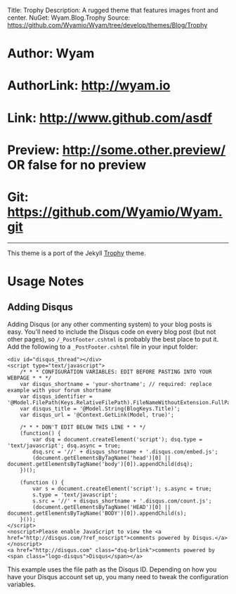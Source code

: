 Title: Trophy
Description: A rugged theme that features images front and center.
NuGet: Wyam.Blog.Trophy
Source: https://github.com/Wyamio/Wyam/tree/develop/themes/Blog/Trophy
# Author: Wyam
# AuthorLink: http://wyam.io
# Link: http://www.github.com/asdf
# Preview: http://some.other.preview/ OR false for no preview
# Git: https://github.com/Wyamio/Wyam.git
---
This theme is a port of the Jekyll [Trophy](https://github.com/thomasvaeth/trophy-jekyll) theme.

# Usage Notes

## Adding Disqus

Adding Disqus (or any other commenting system) to your blog posts is easy. You'll need to include the Disqus code on every blog post (but not other pages), so `/_PostFooter.cshtml` is probably the best place to put it. Add the following to a `_PostFooter.cshtml` file in your input folder:

```
<div id="disqus_thread"></div>
<script type="text/javascript">
    /* * * CONFIGURATION VARIABLES: EDIT BEFORE PASTING INTO YOUR WEBPAGE * * */
    var disqus_shortname = 'your-shortname'; // required: replace example with your forum shortname
    var disqus_identifier = '@Model.FilePath(Keys.RelativeFilePath).FileNameWithoutExtension.FullPath';
    var disqus_title = '@Model.String(BlogKeys.Title)';
    var disqus_url = '@Context.GetLink(Model, true)';

    /* * * DON'T EDIT BELOW THIS LINE * * */
    (function() {
        var dsq = document.createElement('script'); dsq.type = 'text/javascript'; dsq.async = true;
        dsq.src = '//' + disqus_shortname + '.disqus.com/embed.js';
        (document.getElementsByTagName('head')[0] || document.getElementsByTagName('body')[0]).appendChild(dsq);
    })();
    
    (function () {
        var s = document.createElement('script'); s.async = true;
        s.type = 'text/javascript';
        s.src = '//' + disqus_shortname + '.disqus.com/count.js';
        (document.getElementsByTagName('HEAD')[0] || document.getElementsByTagName('BODY')[0]).appendChild(s);
    }());
</script>
<noscript>Please enable JavaScript to view the <a href="http://disqus.com/?ref_noscript">comments powered by Disqus.</a></noscript>
<a href="http://disqus.com" class="dsq-brlink">comments powered by <span class="logo-disqus">Disqus</span></a>
```

This example uses the file path as the Disqus ID. Depending on how you have your Disqus account set up, you many need to tweak the configuration variables.
